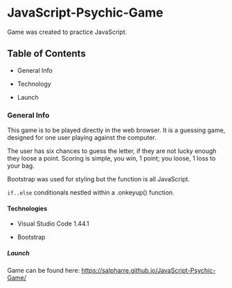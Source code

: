 # JavaScript-Psychic-Game

Game was created to practice JavaScript. 

## Table of Contents

* General Info

* Technology

* Launch

### General Info

This game is to be played directly in the web browser. It is a guessing game, designed for one user playing against the computer. 

The user has six chances to guess the letter, if they are not lucky enough they loose a point. Scoring is simple, you win, 1 point; you loose, 1 loss to your bag. 

Bootstrap was used for styling but the function is all JavaScript.

`if..else` conditionals nestled within a .onkeyup() function. 

#### Technologies

* Visual Studio Code 1.44.1

* Bootstrap

##### Launch

Game can be found here: https://salpharre.github.io/JavaScript-Psychic-Game/
